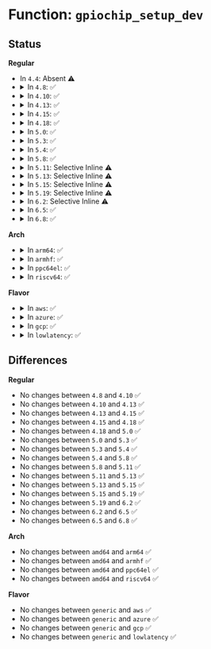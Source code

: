 # Function: <code>gpiochip_setup_dev</code>

## Status
<b>Regular</b>
<ul>
<li>
In <code>4.4</code>: Absent ⚠️
</li>
<li>
<details>
<summary>In <code>4.8</code>: ✅</summary>

```c
int gpiochip_setup_dev(struct gpio_device *gdev);
```

**Collision:** Unique Static

**Inline:** No

**Transformation:** False

**Instances:**

```
In drivers/gpio/gpiolib.c (ffffffff8146e020)
Location: drivers/gpio/gpiolib.c:957
Inline: False
Direct callers:
  - drivers/gpio/gpiolib.c:gpiolib_dev_init
  - drivers/gpio/gpiolib.c:gpiochip_add_data
```
**Symbols:**

```
ffffffff8146e020-ffffffff8146e1cd: gpiochip_setup_dev (STB_LOCAL)
```
</details>
</li>
<li>
<details>
<summary>In <code>4.10</code>: ✅</summary>

```c
int gpiochip_setup_dev(struct gpio_device *gdev);
```

**Collision:** Unique Static

**Inline:** No

**Transformation:** False

**Instances:**

```
In drivers/gpio/gpiolib.c (ffffffff8148ff50)
Location: drivers/gpio/gpiolib.c:1033
Inline: False
Direct callers:
  - drivers/gpio/gpiolib.c:gpiolib_dev_init
  - drivers/gpio/gpiolib.c:gpiochip_add_data
```
**Symbols:**

```
ffffffff8148ff50-ffffffff814900fd: gpiochip_setup_dev (STB_LOCAL)
```
</details>
</li>
<li>
<details>
<summary>In <code>4.13</code>: ✅</summary>

```c
int gpiochip_setup_dev(struct gpio_device *gdev);
```

**Collision:** Unique Static

**Inline:** No

**Transformation:** False

**Instances:**

```
In drivers/gpio/gpiolib.c (ffffffff81499700)
Location: drivers/gpio/gpiolib.c:1032
Inline: False
Direct callers:
  - drivers/gpio/gpiolib.c:gpiolib_dev_init
  - drivers/gpio/gpiolib.c:gpiochip_add_data
```
**Symbols:**

```
ffffffff81499700-ffffffff81499847: gpiochip_setup_dev (STB_LOCAL)
```
</details>
</li>
<li>
<details>
<summary>In <code>4.15</code>: ✅</summary>

```c
int gpiochip_setup_dev(struct gpio_device *gdev);
```

**Collision:** Unique Static

**Inline:** No

**Transformation:** False

**Instances:**

```
In drivers/gpio/gpiolib.c (ffffffff814d7cd0)
Location: drivers/gpio/gpiolib.c:1070
Inline: False
Direct callers:
  - drivers/gpio/gpiolib.c:gpiolib_dev_init
  - drivers/gpio/gpiolib.c:gpiochip_add_data_with_key
```
**Symbols:**

```
ffffffff814d7cd0-ffffffff814d7e17: gpiochip_setup_dev (STB_LOCAL)
```
</details>
</li>
<li>
<details>
<summary>In <code>4.18</code>: ✅</summary>

```c
int gpiochip_setup_dev(struct gpio_device *gdev);
```

**Collision:** Unique Static

**Inline:** No

**Transformation:** False

**Instances:**

```
In drivers/gpio/gpiolib.c (ffffffff81507240)
Location: drivers/gpio/gpiolib.c:1150
Inline: False
Direct callers:
  - drivers/gpio/gpiolib.c:gpiolib_dev_init
  - drivers/gpio/gpiolib.c:gpiochip_add_data_with_key
```
**Symbols:**

```
ffffffff81507240-ffffffff81507383: gpiochip_setup_dev (STB_LOCAL)
```
</details>
</li>
<li>
<details>
<summary>In <code>5.0</code>: ✅</summary>

```c
int gpiochip_setup_dev(struct gpio_device *gdev);
```

**Collision:** Unique Static

**Inline:** No

**Transformation:** False

**Instances:**

```
In drivers/gpio/gpiolib.c (ffffffff8151b7c0)
Location: drivers/gpio/gpiolib.c:1173
Inline: False
Direct callers:
  - drivers/gpio/gpiolib.c:gpiolib_dev_init
  - drivers/gpio/gpiolib.c:gpiochip_add_data_with_key
```
**Symbols:**

```
ffffffff8151b7c0-ffffffff8151b903: gpiochip_setup_dev (STB_LOCAL)
```
</details>
</li>
<li>
<details>
<summary>In <code>5.3</code>: ✅</summary>

```c
int gpiochip_setup_dev(struct gpio_device *gdev);
```

**Collision:** Unique Static

**Inline:** No

**Transformation:** False

**Instances:**

```
In drivers/gpio/gpiolib.c (ffffffff81549980)
Location: drivers/gpio/gpiolib.c:1183
Inline: False
Direct callers:
  - drivers/gpio/gpiolib.c:gpiolib_dev_init
  - drivers/gpio/gpiolib.c:gpiochip_add_data_with_key
```
**Symbols:**

```
ffffffff81549980-ffffffff81549ac3: gpiochip_setup_dev (STB_LOCAL)
```
</details>
</li>
<li>
<details>
<summary>In <code>5.4</code>: ✅</summary>

```c
int gpiochip_setup_dev(struct gpio_device *gdev);
```

**Collision:** Unique Static

**Inline:** No

**Transformation:** False

**Instances:**

```
In drivers/gpio/gpiolib.c (ffffffff8156ab20)
Location: drivers/gpio/gpiolib.c:1187
Inline: False
Direct callers:
  - drivers/gpio/gpiolib.c:gpiolib_dev_init
  - drivers/gpio/gpiolib.c:gpiochip_add_data_with_key
```
**Symbols:**

```
ffffffff8156ab20-ffffffff8156ac63: gpiochip_setup_dev (STB_LOCAL)
```
</details>
</li>
<li>
<details>
<summary>In <code>5.8</code>: ✅</summary>

```c
int gpiochip_setup_dev(struct gpio_device *gdev);
```

**Collision:** Unique Static

**Inline:** No

**Transformation:** False

**Instances:**

```
In drivers/gpio/gpiolib.c (ffffffff8160d580)
Location: drivers/gpio/gpiolib.c:1564
Inline: False
Direct callers:
  - drivers/gpio/gpiolib.c:gpiolib_dev_init
  - drivers/gpio/gpiolib.c:gpiochip_add_data_with_key
```
**Symbols:**

```
ffffffff8160d580-ffffffff8160d6b2: gpiochip_setup_dev (STB_LOCAL)
```
</details>
</li>
<li>
<details>
<summary>In <code>5.11</code>: Selective Inline ⚠️</summary>

```c
int gpiochip_setup_dev(struct gpio_device *gdev);
```

**Collision:** Unique Static

**Inline:** Selective

**Transformation:** False

**Instances:**

```
In drivers/gpio/gpiolib.c (ffffffff816343b0)
Location: drivers/gpio/gpiolib.c:500
Inline: True
Direct callers:
  - drivers/gpio/gpiolib.c:gpiolib_dev_init
  - drivers/gpio/gpiolib.c:gpiochip_add_data_with_key
```
**Symbols:**

```
ffffffff816343b0-ffffffff81634460: gpiochip_setup_dev (STB_LOCAL)
```
</details>
</li>
<li>
<details>
<summary>In <code>5.13</code>: Selective Inline ⚠️</summary>

```c
int gpiochip_setup_dev(struct gpio_device *gdev);
```

**Collision:** Unique Static

**Inline:** Selective

**Transformation:** False

**Instances:**

```
In drivers/gpio/gpiolib.c (ffffffff81617dc0)
Location: drivers/gpio/gpiolib.c:498
Inline: True
Direct callers:
  - drivers/gpio/gpiolib.c:gpiolib_dev_init
  - drivers/gpio/gpiolib.c:gpiochip_add_data_with_key
```
**Symbols:**

```
ffffffff81617dc0-ffffffff81617e70: gpiochip_setup_dev (STB_LOCAL)
```
</details>
</li>
<li>
<details>
<summary>In <code>5.15</code>: Selective Inline ⚠️</summary>

```c
int gpiochip_setup_dev(struct gpio_device *gdev);
```

**Collision:** Unique Static

**Inline:** Selective

**Transformation:** False

**Instances:**

```
In drivers/gpio/gpiolib.c (ffffffff81687040)
Location: drivers/gpio/gpiolib.c:520
Inline: True
Direct callers:
  - drivers/gpio/gpiolib.c:gpiolib_dev_init
  - drivers/gpio/gpiolib.c:gpiochip_add_data_with_key
```
**Symbols:**

```
ffffffff81687040-ffffffff816870ed: gpiochip_setup_dev (STB_LOCAL)
```
</details>
</li>
<li>
<details>
<summary>In <code>5.19</code>: Selective Inline ⚠️</summary>

```c
int gpiochip_setup_dev(struct gpio_device *gdev);
```

**Collision:** Unique Static

**Inline:** Selective

**Transformation:** False

**Instances:**

```
In drivers/gpio/gpiolib.c (ffffffff817a4370)
Location: drivers/gpio/gpiolib.c:521
Inline: True
Direct callers:
  - drivers/gpio/gpiolib.c:gpiolib_dev_init
  - drivers/gpio/gpiolib.c:gpiochip_add_data_with_key
```
**Symbols:**

```
ffffffff817a4370-ffffffff817a444f: gpiochip_setup_dev (STB_LOCAL)
```
</details>
</li>
<li>
<details>
<summary>In <code>6.2</code>: Selective Inline ⚠️</summary>

```c
int gpiochip_setup_dev(struct gpio_device *gdev);
```

**Collision:** Unique Static

**Inline:** Selective

**Transformation:** False

**Instances:**

```
In drivers/gpio/gpiolib.c (ffffffff818bbe30)
Location: drivers/gpio/gpiolib.c:577
Inline: True
Direct callers:
  - drivers/gpio/gpiolib.c:gpiolib_dev_init
  - drivers/gpio/gpiolib.c:gpiochip_add_data_with_key
```
**Symbols:**

```
ffffffff818bbe30-ffffffff818bbf0a: gpiochip_setup_dev (STB_LOCAL)
```
</details>
</li>
<li>
<details>
<summary>In <code>6.5</code>: ✅</summary>

```c
int gpiochip_setup_dev(struct gpio_device *gdev);
```

**Collision:** Unique Static

**Inline:** No

**Transformation:** False

**Instances:**

```
In drivers/gpio/gpiolib.c (ffffffff818fe840)
Location: drivers/gpio/gpiolib.c:604
Inline: False
Direct callers:
  - drivers/gpio/gpiolib.c:gpiolib_dev_init
  - drivers/gpio/gpiolib.c:gpiochip_add_data_with_key
```
**Symbols:**

```
ffffffff818fe840-ffffffff818fe93c: gpiochip_setup_dev (STB_LOCAL)
```
</details>
</li>
<li>
<details>
<summary>In <code>6.8</code>: ✅</summary>

```c
int gpiochip_setup_dev(struct gpio_device *gdev);
```

**Collision:** Unique Static

**Inline:** No

**Transformation:** False

**Instances:**

```
In drivers/gpio/gpiolib.c (ffffffff81945e70)
Location: drivers/gpio/gpiolib.c:678
Inline: False
Direct callers:
  - drivers/gpio/gpiolib.c:gpiolib_dev_init
  - drivers/gpio/gpiolib.c:gpiochip_add_data_with_key
```
**Symbols:**

```
ffffffff81945e70-ffffffff81945f6c: gpiochip_setup_dev (STB_LOCAL)
```
</details>
</li>
</ul>
<b>Arch</b>
<ul>
<li>
<details>
<summary>In <code>arm64</code>: ✅</summary>

```c
int gpiochip_setup_dev(struct gpio_device *gdev);
```

**Collision:** Unique Static

**Inline:** No

**Transformation:** False

**Instances:**

```
In drivers/gpio/gpiolib.c (ffff8000106be3a8)
Location: drivers/gpio/gpiolib.c:1187
Inline: False
Direct callers:
  - drivers/gpio/gpiolib.c:gpiolib_dev_init
  - drivers/gpio/gpiolib.c:gpiochip_add_data_with_key
```
**Symbols:**

```
ffff8000106be3a8-ffff8000106be50c: gpiochip_setup_dev (STB_LOCAL)
```
</details>
</li>
<li>
<details>
<summary>In <code>armhf</code>: ✅</summary>

```c
int gpiochip_setup_dev(struct gpio_device *gdev);
```

**Collision:** Unique Static

**Inline:** No

**Transformation:** False

**Instances:**

```
In drivers/gpio/gpiolib.c (c085e1fc)
Location: drivers/gpio/gpiolib.c:1187
Inline: False
Direct callers:
  - drivers/gpio/gpiolib.c:gpiolib_dev_init
  - drivers/gpio/gpiolib.c:gpiochip_add_data_with_key
```
**Symbols:**

```
c085e1fc-c085e364: gpiochip_setup_dev (STB_LOCAL)
```
</details>
</li>
<li>
<details>
<summary>In <code>ppc64el</code>: ✅</summary>

```c
int gpiochip_setup_dev(struct gpio_device *gdev);
```

**Collision:** Unique Static

**Inline:** No

**Transformation:** False

**Instances:**

```
In drivers/gpio/gpiolib.c (c00000000083b1b0)
Location: drivers/gpio/gpiolib.c:1187
Inline: False
Direct callers:
  - drivers/gpio/gpiolib.c:gpiolib_dev_init
  - drivers/gpio/gpiolib.c:gpiochip_add_data_with_key
```
**Symbols:**

```
c00000000083b1b0-c00000000083b38c: gpiochip_setup_dev (STB_LOCAL)
```
</details>
</li>
<li>
<details>
<summary>In <code>riscv64</code>: ✅</summary>

```c
int gpiochip_setup_dev(struct gpio_device *gdev);
```

**Collision:** Unique Static

**Inline:** No

**Transformation:** False

**Instances:**

```
In drivers/gpio/gpiolib.c (ffffffe0004a5346)
Location: drivers/gpio/gpiolib.c:1187
Inline: False
Direct callers:
  - drivers/gpio/gpiolib.c:gpiolib_dev_init
  - drivers/gpio/gpiolib.c:gpiochip_add_data_with_key
```
**Symbols:**

```
ffffffe0004a5346-ffffffe0004a5488: gpiochip_setup_dev (STB_LOCAL)
```
</details>
</li>
</ul>
<b>Flavor</b>
<ul>
<li>
<details>
<summary>In <code>aws</code>: ✅</summary>

```c
int gpiochip_setup_dev(struct gpio_device *gdev);
```

**Collision:** Unique Static

**Inline:** No

**Transformation:** False

**Instances:**

```
In drivers/gpio/gpiolib.c (ffffffff815602e0)
Location: drivers/gpio/gpiolib.c:1187
Inline: False
Direct callers:
  - drivers/gpio/gpiolib.c:gpiolib_dev_init
  - drivers/gpio/gpiolib.c:gpiochip_add_data_with_key
```
**Symbols:**

```
ffffffff815602e0-ffffffff81560423: gpiochip_setup_dev (STB_LOCAL)
```
</details>
</li>
<li>
<details>
<summary>In <code>azure</code>: ✅</summary>

```c
int gpiochip_setup_dev(struct gpio_device *gdev);
```

**Collision:** Unique Static

**Inline:** No

**Transformation:** False

**Instances:**

```
In drivers/gpio/gpiolib.c (ffffffff81551130)
Location: drivers/gpio/gpiolib.c:1187
Inline: False
Direct callers:
  - drivers/gpio/gpiolib.c:gpiolib_dev_init
  - drivers/gpio/gpiolib.c:gpiochip_add_data_with_key
```
**Symbols:**

```
ffffffff81551130-ffffffff81551273: gpiochip_setup_dev (STB_LOCAL)
```
</details>
</li>
<li>
<details>
<summary>In <code>gcp</code>: ✅</summary>

```c
int gpiochip_setup_dev(struct gpio_device *gdev);
```

**Collision:** Unique Static

**Inline:** No

**Transformation:** False

**Instances:**

```
In drivers/gpio/gpiolib.c (ffffffff8155ee50)
Location: drivers/gpio/gpiolib.c:1187
Inline: False
Direct callers:
  - drivers/gpio/gpiolib.c:gpiolib_dev_init
  - drivers/gpio/gpiolib.c:gpiochip_add_data_with_key
```
**Symbols:**

```
ffffffff8155ee50-ffffffff8155ef93: gpiochip_setup_dev (STB_LOCAL)
```
</details>
</li>
<li>
<details>
<summary>In <code>lowlatency</code>: ✅</summary>

```c
int gpiochip_setup_dev(struct gpio_device *gdev);
```

**Collision:** Unique Static

**Inline:** No

**Transformation:** False

**Instances:**

```
In drivers/gpio/gpiolib.c (ffffffff81578ce0)
Location: drivers/gpio/gpiolib.c:1187
Inline: False
Direct callers:
  - drivers/gpio/gpiolib.c:gpiolib_dev_init
  - drivers/gpio/gpiolib.c:gpiochip_add_data_with_key
```
**Symbols:**

```
ffffffff81578ce0-ffffffff81578e23: gpiochip_setup_dev (STB_LOCAL)
```
</details>
</li>
</ul>

## Differences
<b>Regular</b>
<ul>
<li>
No changes between <code>4.8</code> and <code>4.10</code> ✅
</li>
<li>
No changes between <code>4.10</code> and <code>4.13</code> ✅
</li>
<li>
No changes between <code>4.13</code> and <code>4.15</code> ✅
</li>
<li>
No changes between <code>4.15</code> and <code>4.18</code> ✅
</li>
<li>
No changes between <code>4.18</code> and <code>5.0</code> ✅
</li>
<li>
No changes between <code>5.0</code> and <code>5.3</code> ✅
</li>
<li>
No changes between <code>5.3</code> and <code>5.4</code> ✅
</li>
<li>
No changes between <code>5.4</code> and <code>5.8</code> ✅
</li>
<li>
No changes between <code>5.8</code> and <code>5.11</code> ✅
</li>
<li>
No changes between <code>5.11</code> and <code>5.13</code> ✅
</li>
<li>
No changes between <code>5.13</code> and <code>5.15</code> ✅
</li>
<li>
No changes between <code>5.15</code> and <code>5.19</code> ✅
</li>
<li>
No changes between <code>5.19</code> and <code>6.2</code> ✅
</li>
<li>
No changes between <code>6.2</code> and <code>6.5</code> ✅
</li>
<li>
No changes between <code>6.5</code> and <code>6.8</code> ✅
</li>
</ul>
<b>Arch</b>
<ul>
<li>
No changes between <code>amd64</code> and <code>arm64</code> ✅
</li>
<li>
No changes between <code>amd64</code> and <code>armhf</code> ✅
</li>
<li>
No changes between <code>amd64</code> and <code>ppc64el</code> ✅
</li>
<li>
No changes between <code>amd64</code> and <code>riscv64</code> ✅
</li>
</ul>
<b>Flavor</b>
<ul>
<li>
No changes between <code>generic</code> and <code>aws</code> ✅
</li>
<li>
No changes between <code>generic</code> and <code>azure</code> ✅
</li>
<li>
No changes between <code>generic</code> and <code>gcp</code> ✅
</li>
<li>
No changes between <code>generic</code> and <code>lowlatency</code> ✅
</li>
</ul>
